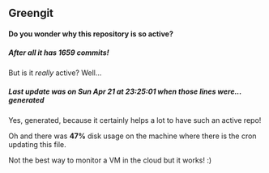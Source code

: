 ## Greengit

#### Do you wonder why this repository is so active?

##### After all it has 1659 commits!

But is it *really* active? Well...

##### Last update was on Sun Apr 21 at 23:25:01 when those lines were... generated

Yes, generated, because it certainly helps a lot to have such an active repo!

Oh and there was **47%** disk usage on the machine
where there is the cron updating this file.

Not the best way to monitor a VM in the cloud but it works! :)
